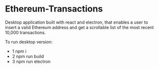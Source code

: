 # Ethereum-Transactions
Desktop application built with react and electron, that enables a user to insert a  valid Ethereum address and get a scrollable list of the most recent 10,000  transactions.

To run desktop version:

  - 1 npm i
  - 2 npm run build
  - 3 npm run electron
